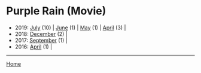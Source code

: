 # Purple Rain (Movie)

  * 2019: 
      [July](./purple-rain-movie-2019-07.md) (10) | 
      [June](./purple-rain-movie-2019-06.md) (1) | 
      [May](./purple-rain-movie-2019-05.md) (1) | 
      [April](./purple-rain-movie-2019-04.md) (3) | 
  * 2018: 
      [December](./purple-rain-movie-2018-12.md) (2) | 
  * 2017: 
      [September](./purple-rain-movie-2017-09.md) (1) | 
  * 2016: 
      [April](./purple-rain-movie-2016-04.md) (1) | 

----

[Home](../)

